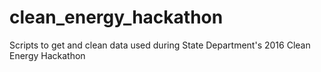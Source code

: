 # clean_energy_hackathon
Scripts to get and clean data used during State Department's 2016 Clean Energy Hackathon
